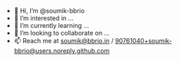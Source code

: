 - 👋 Hi, I’m @soumik-bbrio
- 👀 I’m interested in ...
- 🌱 I’m currently learning ...
- 💞️ I’m looking to collaborate on ...
- 📫 Reach me at soumik@bbrio.in / 90761040+soumik-bbrio@users.noreply.github.com

<!---
soumik-bbrio/soumik-bbrio is a ✨ special ✨ repository because its `README.md` (this file) appears on your GitHub profile.
You can click the Preview link to take a look at your changes.
--->
